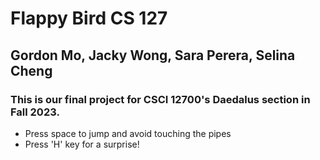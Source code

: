 # Flappy Bird CS 127
## Gordon Mo, Jacky Wong, Sara Perera, Selina Cheng

### This is our final project for CSCI 12700's Daedalus section in Fall 2023.

- Press space to jump and avoid touching the pipes 
- Press 'H' key for a surprise!
